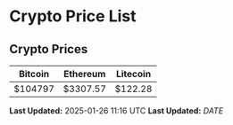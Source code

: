 # Crypto Price List

## Crypto Prices
| Bitcoin | Ethereum | Litecoin |
| ------- | -------- | -------- |
| $104797 | $3307.57 | $122.28 |
**Last Updated:** 2025-01-26 11:16 UTC
**Last Updated:** $DATE$
